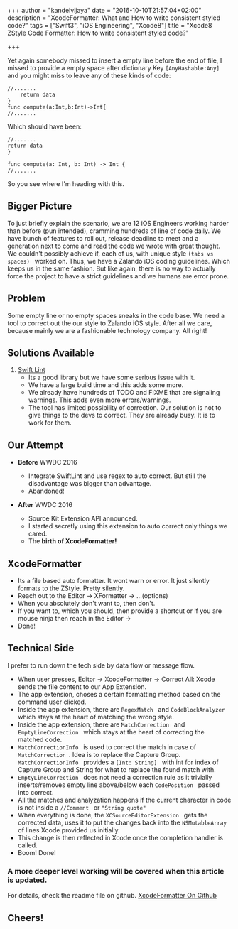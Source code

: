 +++
author = "kandelvijaya"
date = "2016-10-10T21:57:04+02:00"
description = "XcodeFormatter: What and How to write consistent styled code?"
tags = ["Swift3", "iOS Engineering", "Xcode8"]
title = "Xcode8 ZStyle Code Formatter: How to write consistent styled code?"

+++

Yet again somebody missed to insert a empty line before the end of file, I missed to provide a empty space after dictionary Key  `[AnyHashable:Any] ` and you might miss to leave any of these kinds of code:

    //.......
        return data
    }
    func compute(a:Int,b:Int)->Int{
    //.......
 
Which should have been:

    //.......
    return data
    }   
      
    func compute(a: Int, b: Int) -> Int {
    //.......
  
So you see where I'm heading with this.

## Bigger Picture
To just briefly explain the scenario, we are 12 iOS Engineers working harder than before (pun intended), cramming hundreds of line of code daily.
We have bunch of features to roll out, release deadline to meet and a generation next to come and read the code we wrote with great thought.
We couldn't possibly achieve if, each of us, with unique style  `(tabs vs spaces) ` worked on. Thus, we have a Zalando iOS coding guidelines.
Which keeps us in the same fashion. But like again, there is no way to actually force the project to have a strict guidelines and we humans are error prone.

## Problem
Some empty line or no empty spaces sneaks in the code base. We need a tool to correct out the our style to Zalando iOS style.
After all we care, because mainly we are a fashionable technology company. All right!

## Solutions Available
 1. [Swift Lint](https://github.com/realm/SwiftLint)
    * Its a good library but we have some serious issue with it.
    * We have a large build time and this adds some more.
    * We already have hundreds of TODO and FIXME that are signaling warnings. This adds even more errors/warnings.
    * The tool has limited possibility of correction. Our solution is not to give things to the devs to correct. They are already busy. It is to work for them.
    

## Our Attempt
*  __Before__ WWDC 2016
    - Integrate SwiftLint and use regex to auto correct. But still the disadvantage was bigger than advantage.
    - Abandoned!
    

*  __After__ WWDC 2016
    - Source Kit Extension API announced.
    - I started secretly using this extension to auto correct only things we cared.
    - The __birth of XcodeFormatter!__
    
## XcodeFormatter

* Its a file based auto formatter. It wont warn or error. It just silently formats to the ZStyle. Pretty silently.
* Reach out to the Editor -> XFormatter -> ...(options) 
* When you absolutely don't want to, then don't. 
* If you want to, which you should, then provide a shortcut or if you are mouse ninja then reach in the Editor  -> 
* Done! 
 
## Technical Side
I prefer to run down the tech side by data flow or message flow.
 
  * When user presses, Editor  -> XcodeFormatter  -> Correct All: Xcode sends the file content to our App Extension. 
  * The app extension, choses a certain formatting method based on the command user clicked. 
  * Inside the app extension, there are  `RegexMatch ` and  `CodeBlockAnalyzer ` which stays at the heart of matching the wrong style. 
  * Inside the app extension, there are  `MatchCorrection ` and  `EmptyLineCorrection ` which stays at the heart of correcting the matched code. 
  *  `MatchCorrectionInfo ` is used to correct the match in case of  `MatchCorrection `. Idea is to replace the Capture Group.  `MatchCorrectionInfo ` provides a  `[Int: String] ` with int for index of Capture Group and String for what to replace the found match with. 
  *  `EmptyLineCorrection ` does not need a correction rule as it trivially inserts/removes empty line above/below each  `CodePosition ` passed into correct. 
  * All the matches and analyzation happens if the current character in code is not inside a  `//Comment ` or  `"String quote" ` 
  * When everything is done, the  `XCSourceEditorExtension ` gets the corrected data, uses it to put the changes back into the  `NSMutableArray ` of lines Xcode provided us initially. 
  * This change is then reflected in Xcode once the completion handler is called. 
  * Boom! Done! 
 
### A more deeper level working will be covered when this article is updated.
For details, check the readme file on github. [XcodeFormatter On Github](https://github.com/kandelvijaya/XcodeFormatter)


## Cheers!